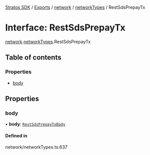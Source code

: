 [Stratos SDK](../README.md) / [Exports](../modules.md) / [network](../modules/network.md) / [networkTypes](../modules/network.networkTypes.md) / RestSdsPrepayTx

# Interface: RestSdsPrepayTx

[network](../modules/network.md).[networkTypes](../modules/network.networkTypes.md).RestSdsPrepayTx

## Table of contents

### Properties

- [body](network.networkTypes.RestSdsPrepayTx.md#body)

## Properties

### body

• **body**: [`RestSdsPrepayTxBody`](network.networkTypes.RestSdsPrepayTxBody.md)

#### Defined in

network/networkTypes.ts:637

